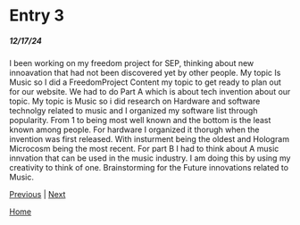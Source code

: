 # Entry 3
##### 12/17/24
I been working on my freedom project for SEP, thinking about new innoavation that had not been discovered yet by other people. My topic Is Music so I did a FreedomProject Content my topic to get ready to plan out for our website. We had to do Part A which is about tech invention about our topic. My topic is Music so i did research on Hardware and software technolgy related to music and I organized my software list through popularity. From 1 to being most well known and the bottom is the least known among people. For hardware I organized it thorugh when the invention was first released. With insturment being the oldest and Hologram Microcosm being the most recent. For part B I had to think about A music innvation that can be used in the music industry. I am doing this by using my creativity to think of one. Brainstorming for the Future innovations related to Music.

[Previous](entry02.md) | [Next](entry04.md)

[Home](../README.md)
